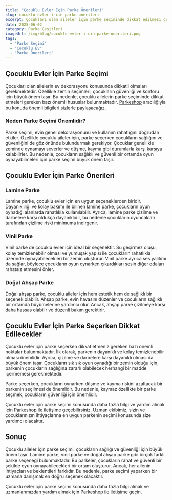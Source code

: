 ```yaml
---
title: "Çocuklu Evler İçin Parke Önerileri"
slug: cocuklu-evler-i-cin-parke-onerileri
excerpt: Çocukları olan aileler için parke seçiminde dikkat edilmesi gerekenleri ve en uygun parke seçeneklerini bu blog yazısında bulabilirsiniz.
date: 2025-06-02
category: Parke Çeşitleri
imageUrl: /img/blog/cocuklu-evler-i-cin-parke-onerileri.png
tags: 
  - "Parke Seçimi"
  - "Çocuklu Ev"
  - "Parke Önerileri"
---
```

<h2>Çocuklu Evler İçin Parke Seçimi</h2>

<p>Çocukları olan ailelerin ev dekorasyonu konusunda dikkatli olmaları gerekmektedir. Özellikle zemin seçimleri, çocukların güvenliği ve konforu için büyük önem taşır. Bu nedenle, çocuklu ailelerin parke seçiminde dikkat etmeleri gereken bazı önemli hususlar bulunmaktadır. <a href="https://parkeshop.com">Parkeshop</a> aracılığıyla bu konuda önemli bilgileri sizlerle paylaşacağız.</p>

<h3>Neden Parke Seçimi Önemlidir?</h3>

<p>Parke seçimi, evin genel dekorasyonunu ve kullanım rahatlığını doğrudan etkiler. Özellikle çocuklu aileler için, parke seçerken çocukların sağlığını ve güvenliğini de göz önünde bulundurmak gerekiyor. Çocuklar genellikle zeminde oynamayı severler ve düşme, kayma gibi durumlarla karşı karşıya kalabilirler. Bu nedenle, çocukların sağlıklı ve güvenli bir ortamda oyun oynayabilmeleri için parke seçimi büyük önem taşır.</p>

<h2>Çocuklu Evler İçin Parke Önerileri</h2>

<h3>Lamine Parke</h3>

<p>Lamine parke, çocuklu evler için en uygun seçeneklerden biridir. Dayanıklılığı ve kolay bakımı ile bilinen lamine parke, çocukların oyun oynadığı alanlarda rahatlıkla kullanılabilir. Ayrıca, lamine parke çizilme ve darbelere karşı oldukça dayanıklıdır, bu nedenle çocukların oyuncakları tarafından çizilme riski minimuma indirgenir.</p>

<h3>Vinil Parke</h3>

<p>Vinil parke de çocuklu evler için ideal bir seçenektir. Su geçirmez oluşu, kolay temizlenebilir olması ve yumuşak yapısı ile çocukların rahatlıkla üzerinde oynayabilecekleri bir zemin oluşturur. Vinil parke ayrıca ses yalıtımı da sağlar, böylece çocukların oyun oynarken çıkardıkları sesin diğer odaları rahatsız etmesini önler.</p>

<h3>Doğal Ahşap Parke</h3>

<p>Doğal ahşap parke, çocuklu aileler için hem estetik hem de sağlıklı bir seçenek olabilir. Ahşap parke, evin havasını düzenler ve çocukların sağlıklı bir ortamda büyümelerine yardımcı olur. Ancak, ahşap parke çizilmeye karşı daha hassas olabilir ve düzenli bakım gerektirir.</p>

<h2>Çocuklu Evler İçin Parke Seçerken Dikkat Edilecekler</h2>

<p>Çocuklu evler için parke seçerken dikkat etmeniz gereken bazı önemli noktalar bulunmaktadır. İlk olarak, parkenin dayanıklı ve kolay temizlenebilir olması önemlidir. Ayrıca, çizilme ve darbelere karşı dayanıklı olması da büyük önem taşır. Çocukların sık sık oyun oynadığı bir zemin olduğu için, parkenin çocukların sağlığına zararlı olabilecek herhangi bir madde içermemesi gerekmektedir.</p>

<p>Parke seçerken, çocukların oynarken düşme ve kayma riskini azaltacak bir parkenin seçilmesi de önemlidir. Bu nedenle, kaymaz özellikte bir parke seçmek, çocukların güvenliği için önemlidir.</p>

<p>Çocuklu evler için parke seçimi konusunda daha fazla bilgi ve yardım almak için <a href="https://parkeshop.com/contact">Parkeshop ile iletişime</a> geçebilirsiniz. Uzman ekibimiz, sizin ve çocuklarınızın ihtiyaçlarına en uygun parkenin seçimi konusunda size yardımcı olacaktır.</p> 

<h2>Sonuç</h2>

<p>Çocuklu aileler için parke seçimi, çocukların sağlığı ve güvenliği için büyük önem taşır. Lamine parke, vinil parke ve doğal ahşap parke gibi birçok farklı parke seçeneği bulunmaktadır. Bu parkeler, çocukların rahat ve güvenli bir şekilde oyun oynayabilecekleri bir ortam oluşturur. Ancak, her ailenin ihtiyaçları ve beklentileri farklıdır. Bu nedenle, parke seçimi yaparken bir uzmana danışmak en doğru seçenek olacaktır.</p> 

<p>Çocuklu evler için parke seçimi konusunda daha fazla bilgi almak ve uzmanlarımızdan yardım almak için <a href="https://parkeshop.com/contact">Parkeshop ile iletişime</a> geçin.</p>